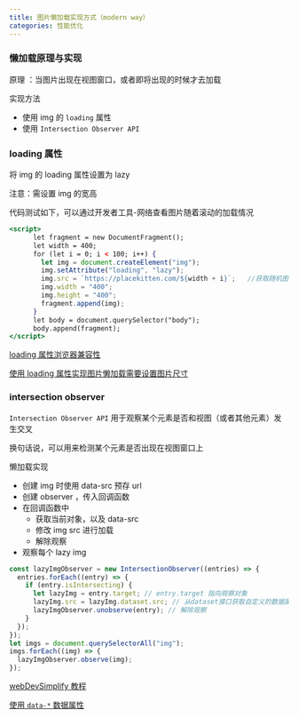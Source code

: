 ```yaml
---
title: 图片懒加载实现方式（modern way）
categories: 性能优化
---
```


### 懒加载原理与实现

原理 ：当图片出现在视图窗口，或者即将出现的时候才去加载

实现方法

- 使用 img 的 `loading` 属性
- 使用 `Intersection Observer API`

### loading 属性

将 img 的 loading 属性设置为 lazy

注意：需设置 img 的宽高

代码测试如下，可以通过开发者工具-网络查看图片随着滚动的加载情况

```jsx
<script>
      let fragment = new DocumentFragment();
      let width = 400;
      for (let i = 0; i < 100; i++) {
        let img = document.createElement("img");
        img.setAttribute("loading", "lazy");
        img.src = `https://placekitten.com/${width + i}`;   //获取随机图片
        img.width = "400";
        img.height = "400";
        fragment.append(img);
      }
      let body = document.querySelector("body");
      body.append(fragment);
</script>
```

[loading 属性浏览器兼容性](https://developer.mozilla.org/zh-CN/docs/Web/HTML/Element/img#%E6%B5%8F%E8%A7%88%E5%99%A8%E5%85%BC%E5%AE%B9%E6%80%A7)

[使用 loading 属性实现图片懒加载需要设置图片尺寸](https://web.dev/browser-level-image-lazy-loading/#images-should-include-dimension-attributes)

### intersection observer

`Intersection Observer API` 用于观察某个元素是否和视图（或者其他元素）发生交叉

换句话说，可以用来检测某个元素是否出现在视图窗口上

懒加载实现

- 创建 img 时使用 data-src 预存 url
- 创建 observer ，传入回调函数
- 在回调函数中
  - 获取当前对象，以及 data-src
  - 修改 img src 进行加载
  - 解除观察
- 观察每个 lazy img

```jsx
const lazyImgObserver = new IntersectionObserver((entries) => {
  entries.forEach((entry) => {
    if (entry.isIntersecting) {
      let lazyImg = entry.target; // entry.target 指向观察对象
      lazyImg.src = lazyImg.dataset.src; // 从dataset接口获取自定义的数据属性 data-*
      lazyImgObserver.unobserve(entry); // 解除观察
    }
  });
});
let imgs = document.querySelectorAll("img");
imgs.forEach((img) => {
  lazyImgObserver.observe(img);
});
```

[webDevSimplify 教程](https://blog.webdevsimplified.com/2022-01/intersection-observer/)

[使用 `data-*` 数据属性](https://developer.mozilla.org/zh-CN/docs/Learn/HTML/Howto/Use_data_attributes)

